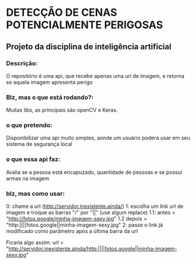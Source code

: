 # DETECÇÃO DE CENAS POTENCIALMENTE PERIGOSAS
## Projeto da disciplina de inteligência artificial

### Descrição:
O repositório é uma api, que recebe apenas uma url de imagem, e retorna se aquela imagem apresenta perigo

### Blz, mas o que está rodando?:
Muitas libs, as principais são openCV e Keras.

### o que pretendo:
Disponibilizar uma api muito simples, aonde um usuário poderá usar em seu sistema de segurança local

### o que essa api faz:
Avalia se a pessoa está encapuzado, quantidade de pessoas e se possui armas na imagem

### blz, mas como usar:
0: chame a url (http://servidor.inexistente.ainda/)
1: escolha um link url de imagem e troque as barras "/" por "||" (use algum replace)
    1.1: antes = "http://fotos.google/minha-imagem-sexy.jpg"
    1.2 depois = "http:||||fotos.google||minha-imagem-sexy.jpg"
2: passe o link já modificado como parâmetro após a última barra da url

Ficaria algo assim:
url = "http://servidor.inexistente.ainda/http:||||fotos.google||minha-imagem-sexy.jpg"
